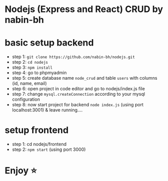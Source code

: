 # Nodejs (Express and React) CRUD by nabin-bh 

# basic setup backend 
- step 1: `git clone https://github.com/nabin-bh/nodejs.git`
- step 2: `cd nodejs`
- step 3: `npm install`
- step 4: go to phpmyadmin
- step 5: create database name `node_crud` and table `users` with columns (id, name, email)
- step 6: open project in code editor and go to nodejs/index.js file
- step 7: change `mysql.createConnection` according to your mysql configuration
- step 8: now start project for backend `node index.js` (using port localhost:3001) & leave running....

# setup frontend 
- step 1: cd nodejs/frontend
- step 2: `npm start` (using port 3000)



# Enjoy ⭐️
